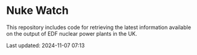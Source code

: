 # Nuke Watch

This repository includes code for retrieving the latest information available on the output of EDF nuclear power plants in the UK.

Last updated: 2024-11-07 07:13